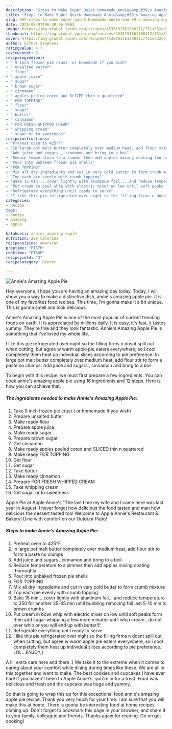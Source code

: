 ```yaml
---
description: "Steps to Make Super Quick Homemade Annie&amp;#39;s Amazing Apple Pie"
title: "Steps to Make Super Quick Homemade Annie&amp;#39;s Amazing Apple Pie"
slug: 905-steps-to-make-super-quick-homemade-annie-and-39-s-amazing-apple-pie
date: 2020-08-07T06:40:56.986Z
image: https://img-global.cpcdn.com/recipes/4535191561306112/751x532cq70/annies-amazing-apple-pie-recipe-main-photo.jpg
thumbnail: https://img-global.cpcdn.com/recipes/4535191561306112/751x532cq70/annies-amazing-apple-pie-recipe-main-photo.jpg
cover: https://img-global.cpcdn.com/recipes/4535191561306112/751x532cq70/annies-amazing-apple-pie-recipe-main-photo.jpg
author: Esther Stephens
ratingvalue: 4.7
reviewcount: 6
recipeingredient:
- " 9 inch frozen pie crust  or homemade if you wish"
- " unsalted butter"
- " flour"
- " apple juice"
- " sugar"
- " brown sugar"
- " cinnamon"
- " apples peeled cored and SLICED thin n quartered"
- " FOR TOPPING"
- " flour"
- " sugar"
- " butter"
- " cinnamon"
- " FOR FRESH WHIPPED CREAM"
- " whipping cream"
- " sugar or to sweetness"
recipeinstructions:
- "Preheat oven to 425°F"
- "In large pot melt butter completely over medium heat, add flour stir to form a paste no clumps"
- "Add juice and sugars , cinnamon and bring to a boil"
- "Reduce temperature to a simmer then add apples mixing coating thoroughly"
- "Pour into unbaked frozen pie shells"
- "FOR TOPPING"
- "Mix all dry ingredients and cut in very cold butter to form crumb mixture"
- "Top each pie evenly with crumb topping"
- "Bake 15 min....cover lightly with aluminum foil....and reduce temperature to 350 for another 35-45 min until bubbling removing foil last 5-10 min to brown crumbs"
- "Put cream in bowl whip with electric mixer on low until soft peaks form then add sugar whipping a few more minutes until whip cream , do not over whip or you will end up with butter!!!"
- "Refrigerate everything until ready to serve"
- "I like this pie refrigerated over night so the filling firms n dosnt spill out when cutting, but agree w warm apple pie eaters everywhere, so i cool completely them heat up individual slices according to pie preference.  LOL...ENJOY;)"
categories:
- Recipe
tags:
- annies
- amazing
- apple

katakunci: annies amazing apple 
nutrition: 298 calories
recipecuisine: American
preptime: "PT37M"
cooktime: "PT56M"
recipeyield: "3"
recipecategory: Dinner

---
```



![Annie&#39;s Amazing Apple Pie](https://img-global.cpcdn.com/recipes/4535191561306112/751x532cq70/annies-amazing-apple-pie-recipe-main-photo.jpg)

Hey everyone, I hope you are having an amazing day today. Today, I will show you a way to make a distinctive dish, annie&#39;s amazing apple pie. It is one of my favorites food recipes. This time, I'm gonna make it a bit unique. This is gonna smell and look delicious.

Annie&#39;s Amazing Apple Pie is one of the most popular of current trending foods on earth. It is appreciated by millions daily. It is easy, it's fast, it tastes yummy. They're fine and they look fantastic. Annie&#39;s Amazing Apple Pie is something that I've loved my whole life.

I like this pie refrigerated over night so the filling firms n dosnt spill out when cutting, but agree w warm apple pie eaters everywhere, so i cool completely them heat up individual slices according to pie preference. In large pot melt butter completely over medium heat, add flour stir to form a paste no clumps. Add juice and sugars , cinnamon and bring to a boil.


To begin with this recipe, we must first prepare a few ingredients. You can cook annie&#39;s amazing apple pie using 16 ingredients and 12 steps. Here is how you can achieve that.

<!--inarticleads1-->

##### The ingredients needed to make Annie&#39;s Amazing Apple Pie:

1. Take  9 inch frozen pie crust ( or homemade if you wish)
1. Prepare  unsalted butter
1. Make ready  flour
1. Prepare  apple juice
1. Make ready  sugar
1. Prepare  brown sugar
1. Get  cinnamon
1. Make ready  apples peeled cored and SLICED thin n quartered
1. Make ready  FOR TOPPING
1. Get  flour
1. Get  sugar
1. Take  butter
1. Make ready  cinnamon
1. Prepare  FOR FRESH WHIPPED CREAM
1. Take  whipping cream
1. Get  sugar or to sweetness


Apple Pie at Apple Annie&#39;s &#34;The last time my wife and I came here was last year in August. I never forgot how delicious the food tasted and man how delicious the dessert tasted too! Welcome to Apple Annie&#39;s Restaurant &amp; Bakery! Dine with comfort on our Outdoor Patio! 

<!--inarticleads2-->

##### Steps to make Annie&#39;s Amazing Apple Pie:

1. Preheat oven to 425°F
1. In large pot melt butter completely over medium heat, add flour stir to form a paste no clumps
1. Add juice and sugars , cinnamon and bring to a boil
1. Reduce temperature to a simmer then add apples mixing coating thoroughly
1. Pour into unbaked frozen pie shells
1. FOR TOPPING
1. Mix all dry ingredients and cut in very cold butter to form crumb mixture
1. Top each pie evenly with crumb topping
1. Bake 15 min....cover lightly with aluminum foil....and reduce temperature to 350 for another 35-45 min until bubbling removing foil last 5-10 min to brown crumbs
1. Put cream in bowl whip with electric mixer on low until soft peaks form then add sugar whipping a few more minutes until whip cream , do not over whip or you will end up with butter!!!
1. Refrigerate everything until ready to serve
1. I like this pie refrigerated over night so the filling firms n dosnt spill out when cutting, but agree w warm apple pie eaters everywhere, so i cool completely them heat up individual slices according to pie preference.  LOL...ENJOY;)


A lil&#39; extra care here and there :) We take it to the extreme when it comes to caring about your comfort while dining during times like these. We are all in this together and want to make. The best cookies and cupcakes I have ever had! If you haven&#39;t been to Apple Annie&#39;s, you&#39;re in for a treat. Food was delicious and fresh and the cupcake was huge and yummy. 

So that is going to wrap this up for this exceptional food annie&#39;s amazing apple pie recipe. Thank you very much for your time. I am sure that you will make this at home. There is gonna be interesting food at home recipes coming up. Don't forget to bookmark this page in your browser, and share it to your family, colleague and friends. Thanks again for reading. Go on get cooking!
